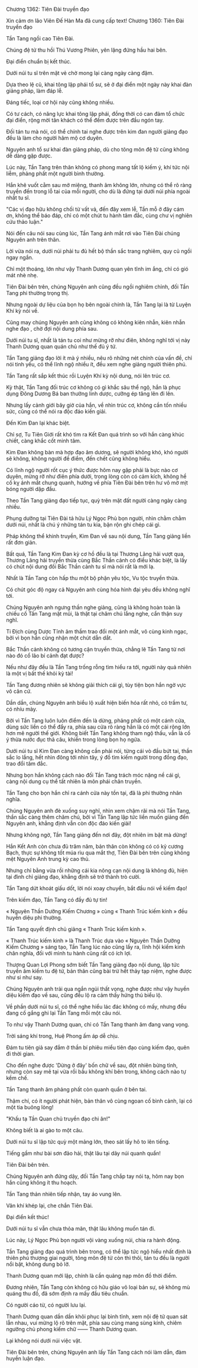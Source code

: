 




Chương 1362: Tiên Đài truyền đạo


Xin cảm ơn lão Viên Đế Hàn Ma đã cung cấp text!
Chương 1360: Tiên Đài truyền đạo

Tần Tang ngồi cao Tiên Đài.

Chúng đệ tử thu hồi Thú Vương Phiên, yên lặng đứng hầu hai bên.

Đại điển chuẩn bị kết thúc.

Dưới núi tu sĩ trên mặt vẻ chờ mong lại càng ngày càng đậm.

Dựa theo lệ cũ, khai tông lập phái tổ sư, sẽ ở đại điển một ngày này khai đàn giảng pháp, làm đáp lễ.

Đáng tiếc, loại cơ hội này cũng không nhiều.

Có tư cách, có năng lực khai tông lập phái, đồng thời có can đảm tổ chức đại điển, rộng mời tân khách có thể đếm được trên đầu ngón tay.

Đối tán tu mà nói, có thể chính tai nghe được trên kim đan người giảng đạo đều là làm cho người hâm mộ cơ duyên.

Nguyên anh tổ sư khai đàn giảng pháp, dù cho tông môn đệ tử cũng không dễ dàng gặp được.

Lúc này, Tần Tang trên thân không có phong mang tất lộ kiếm ý, khí tức nội liễm, phảng phất một người bình thường.

Hắn khẽ vuốt cằm sau mở miệng, thanh âm không lớn, nhưng có thể rõ ràng truyền đến trong lỗ tai của mỗi người, cho dù là đứng tại dưới núi phía ngoài nhất tu sĩ.

"Các vị đạo hữu không chối từ vất vả, đến đây xem lễ, Tần mỗ ở đây cám ơn, không thể báo đáp, chỉ có một chút tu hành tâm đắc, cùng chư vị nghiên cứu thảo luận."

Nói đến câu nói sau cùng lúc, Tần Tang ánh mắt rơi vào Tiên Đài chúng Nguyên anh trên thân.

Lời vừa nói ra, dưới núi phải tu đủ hết bộ thần sắc trang nghiêm, quy củ ngồi ngay ngắn.

Chỉ một thoáng, lớn như vậy Thanh Dương quan yên tĩnh im ắng, chỉ có gió mát nhè nhẹ.

Tiên Đài bên trên, chúng Nguyên anh cũng đều ngồi nghiêm chỉnh, đối Tần Tang phi thường trọng thị.

Nhưng ngoài dự liệu của bọn họ bên ngoài chính là, Tần Tang lại là từ Luyện Khí kỳ nói về.

Cũng may chúng Nguyên anh cũng không có không kiên nhẫn, kiên nhẫn nghe đạo , chờ đợi nội dung phía sau.

Dưới núi tu sĩ, nhất là tán tu coi như mừng rỡ như điên, không nghĩ tới vị này Thanh Dương quan quán chủ như thế đủ ý tứ.

Tần Tang giảng đạo lời ít mà ý nhiều, nêu rõ những nét chính của vấn đề, chỉ nói tinh yếu, có thể lĩnh ngộ nhiều ít, đều xem nghe giảng người thiên phú.

Tần Tang rất sắp kết thúc rồi Luyện Khí kỳ nội dung, nói lên trúc cơ.

Kỳ thật, Tần Tang đối trúc cơ không có gì khắc sâu thể ngộ, hắn là phục dụng Đông Dương Bá ban thưởng linh dược, cưỡng ép tăng lên đi lên.

Nhưng lấy cảnh giới bây giờ của hắn, về nhìn trúc cơ, không cần tốn nhiều sức, cũng có thể nói ra độc đáo kiến giải.

Đến Kim Đan lại khác biệt.

Chỉ sợ, Tu Tiên Giới rất khó tìm ra Kết Đan quá trình so với hắn càng khúc chiết, càng khắc cốt minh tâm.

Kim Đan không bàn mà hợp đạo âm dương, sẽ người không khó, khó người sẽ không, không người đề điểm, đến chết cũng không hiểu.

Có lĩnh ngộ người rốt cục ý thức được hôm nay gặp phải là bực nào cơ duyên, mừng rỡ như điên phía dưới, trong lòng còn có cảm kích, không hề cố kỵ ánh mắt chung quanh, hướng về phía Tiên Đài bên trên hư vô mờ mịt bóng người dập đầu.

Theo Tần Tang giảng đạo tiếp tục, quỳ trên mặt đất người càng ngày càng nhiều.

Phụng dưỡng tại Tiên Đài tả hữu Lý Ngọc Phủ bọn người, nhìn chằm chằm dưới núi, nhất là chú ý những tán tu kia, bận rộn ghi chép cái gì.

Pháp không thể khinh truyền, Kim Đan về sau nội dung, Tần Tang giảng liền rất đơn giản.

Bất quá, Tần Tang Kim Đan kỳ cơ hồ đều là tại Thương Lãng hải vượt qua, Thương Lãng hải truyền thừa cùng Bắc Thần cảnh có điều khác biệt, là lấy có chút nội dung đối Bắc Thần cảnh tu sĩ mà nói rất là mới lạ.

Nhất là Tần Tang còn hấp thu một bộ phận yêu tộc, Vu tộc truyền thừa.

Có chút góc độ ngay cả Nguyên anh cùng hóa hình đại yêu đều không nghĩ tới.

Chúng Nguyên anh ngưng thần nghe giảng, cũng là không hoàn toàn là chiếu cố Tần Tang mặt mũi, là thật tại chăm chú lắng nghe, cẩn thận suy nghĩ.

Ti Địch cùng Dược Tĩnh âm thầm trao đổi một ánh mắt, vô cùng kinh ngạc, bởi vì bọn hắn cũng nhận một chút dẫn dắt.

Bắc Thần cảnh không có tương cận truyền thừa, chẳng lẽ Tần Tang từ nơi nào đó cổ lão bí cảnh đạt được?

Nếu như đây đều là Tần Tang trống rỗng tìm hiểu ra tới, người này quả nhiên là một vị bất thế khỏi kỳ tài!

Tần Tang đương nhiên sẽ không giải thích cái gì, tùy tiện bọn hắn ngờ vực vô căn cứ.

Dần dần, chúng Nguyên anh biểu lộ xuất hiện biến hóa rất nhỏ, có trầm tư, có nhíu mày.

Bởi vì Tần Tang luôn luôn điểm đến là dừng, phảng phất có một cánh cửa, dùng sức liền có thể đẩy ra, phía sau cửa rõ ràng hẳn là có một cái rộng lớn hơn mê người thế giới. Không biết Tần Tang không tham ngộ thấu, vẫn là cố ý thừa nước đục thả câu, khiến trong lòng bọn họ ngứa.

Dưới núi tu sĩ Kim Đan càng không cần phải nói, từng cái vò đầu bứt tai, thần sắc lo lắng, hết nhìn đông tới nhìn tây, ý đồ tìm kiếm người trong đồng đạo, trao đổi tâm đắc.

Nhưng bọn hắn không cách nào đối Tần Tang trách móc nặng nề cái gì, càng nội dung cụ thể tất nhiên là môn phái chân truyền.

Tần Tang cho bọn hắn chỉ ra cánh cửa này tồn tại, đã là phi thường nhân nghĩa.

Chúng Nguyên anh đè xuống suy nghĩ, nhìn xem chậm rãi mà nói Tần Tang, thần sắc càng thêm chăm chú, bởi vì Tần Tang lập tức liền muốn giảng đến Nguyên anh, khẳng định vẫn còn độc đáo kiến giải!

Nhưng không ngờ, Tần Tang giảng đến nơi đây, đột nhiên im bặt mà dừng!

Hắn Kết Anh còn chưa đủ trăm năm, bản thân còn không có có kỷ cương Bạch, thực sự không tốt múa rìu qua mắt thợ, Tiên Đài bên trên cũng không mệt Nguyên Anh trung kỳ cao thủ.

Nhưng chỉ bằng vừa rồi những cái kia nông cạn nội dung là không đủ, hiện tại đình chỉ giảng đạo, khẳng định sẽ trở thành trò cười.

Tần Tang dứt khoát giấu dốt, lời nói xoay chuyển, bắt đầu nói về kiếm đạo!

Trên kiếm đạo, Tần Tang có đầy đủ tự tin!

« Nguyên Thần Dưỡng Kiếm Chương » cùng « Thanh Trúc kiếm kinh » đều huyền diệu phi thường.

Tần Tang quyết định chủ giảng « Thanh Trúc kiếm kinh ».

« Thanh Trúc kiếm kinh » là Thanh Trúc dựa vào « Nguyên Thần Dưỡng Kiếm Chương » sáng tạo, Tần Tang lúc nào cũng lấy ra, lĩnh hội kiếm kinh chân nghĩa, đối với mình tu hành cũng rất có ích lợi.

Thượng Quan Lợi Phong sớm biết Tần Tang giảng đạo nội dung, lập tức truyền âm kiếm tu đệ tử, bản thân cũng bài trừ hết thảy tạp niệm, nghe được như si như say.

Chúng Nguyên anh trải qua ngắn ngủi thất vọng, nghe được như vậy huyền diệu kiếm đạo về sau, cũng đều lộ ra cảm thấy hứng thú biểu lộ.

Về phần dưới núi tu sĩ, có thể nghe hiểu lác đác không có mấy, nhưng đều đang cố gắng ghi lại Tần Tang mỗi một câu nói.

To như vậy Thanh Dương quan, chỉ có Tần Tang thanh âm đang vang vọng.

Trời sáng khí trong, Huệ Phong ấm áp dễ chịu.

Đám tu tiên giả say đắm ở thần bí phiêu miểu tiên đạo cùng kiếm đạo, quên đi thời gian.

Cho đến nghe được 'Dừng ở đây' bốn chữ về sau, đột nhiên bừng tỉnh, nhưng còn say mê tại vừa rồi bầu không khí bên trong, không cách nào tự kềm chế.

Tần Tang thanh âm phảng phất còn quanh quẩn ở bên tai.

Thậm chí, có ít người phát hiện, bản thân vô cùng ngoan cố bình cảnh, lại có một tia buông lỏng!

"Khấu tạ Tần Quan chủ truyền đạo chi ân!"

Không biết là ai gào to một câu.

Dưới núi tu sĩ lập tức quỳ một mảng lớn, theo sát lấy hô to lên tiếng.

Tiếng gầm như bài sơn đảo hải, thật lâu tại dãy núi quanh quẩn!

Tiên Đài bên trên.

Chúng Nguyên anh đứng dậy, đối Tần Tang chắp tay nói tạ, hôm nay bọn hắn cũng không ít thu hoạch.

Tần Tang thản nhiên tiếp nhận, tay áo vung lên.

Vân khí khép lại, che chắn Tiên Đài.

Đại điển kết thúc!

Dưới núi tu sĩ vẫn chưa thỏa mãn, thật lâu không muốn tán đi.

Lúc này, Lý Ngọc Phủ bọn người vội vàng xuống núi, chia ra hành động.

Tần Tang giảng đạo quá trình bên trong, có thể lập tức ngộ hiểu nhất định là thiên phú thượng giai người, tông môn đệ tử còn thì thôi, tán tu đều là người nổi bật, không dung bỏ lỡ.

Thanh Dương quan mới lập, chính là cần quảng nạp môn đồ thời điểm.

Đương nhiên, Tần Tang còn không có hữu giáo vô loại bản sự, sẽ không mù quáng thu đồ, đã sớm định ra mấy đầu tiêu chuẩn.

Có người cáo từ, có người lưu lại.

Thanh Dương quan dần dần khôi phục lại bình tĩnh, xem nội đệ tử quan sát lẫn nhau, vui mừng lộ rõ trên mặt, phía sau cùng mang sùng kính, chiêm ngưỡng chủ phong kiếm chữ —— Thanh Dương quan.

Lại không nói dưới núi việc vặt.

Tiên Đài bên trên, chúng Nguyên anh lấy Tần Tang cách nói làm dẫn, đàm huyền luận đạo.




